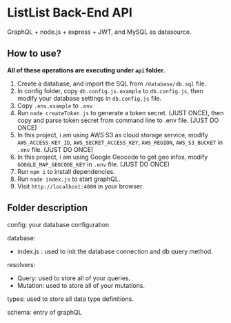 # ListList Back-End API

 GraphQL + node.js + express + JWT, and MySQL as datasource.

## How to use?

**All of these operations are executing under `api` folder.**

1. Create a database, and import the SQL from `/database/db.sql` file.
2. In config folder, copy `db.config.js.example` to `db.config.js`, then modify your database settings in `db.config.js` file.
3. Copy `.env.example` to `.env`
4. Run `node createToken.js` to generate a token secret. (JUST ONCE), then copy and parse token secret from command line to .env file. (JUST DO ONCE)
5. In this project, i am using AWS S3 as cloud storage service, modify `AWS_ACCESS_KEY_ID`, `AWS_SECRET_ACCESS_KEY`, `AWS_REGION`, `AWS_S3_BUCKET` in `.env` file. (JUST DO ONCE)
6. In this project, i am using Google Geocode to get geo infos, modify `GOOGLE_MAP_GEOCODE_KEY` in `.env` file. (JUST DO ONCE)
7. Run `npm i` to install dependencies.
8. Run `node index.js` to start graphQL.
9. Visit `http://localhost:4000` in your browser.

## Folder description

config: your database configuration

database:
  - index.js : used to init the database connection and db query method.

resolvers:
  - Query: used to store all of your queries.
  - Mutation: used to store all of your mutations.

types: used to store all data type definitions.

schema: entry of graphQL 